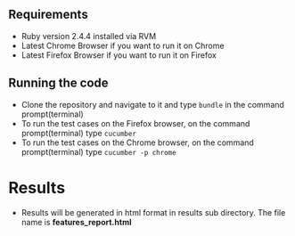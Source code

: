 ## Requirements
* Ruby version 2.4.4 installed via RVM
* Latest Chrome Browser if you want to run it on Chrome
* Latest Firefox Browser if you want to run it on Firefox

## Running the code
* Clone the repository and navigate to it and type ```bundle``` in the command prompt(terminal)
* To run the test cases on the Firefox browser, on the command prompt(terminal) type ```cucumber```
* To run the test cases on the Chrome browser, on the command prompt(terminal) type ```cucumber -p chrome```

# Results
* Results will be generated in html format in results sub directory. The file name is **features_report.html**

